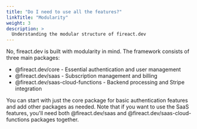 ```yaml
---
title: "Do I need to use all the features?"
linkTitle: "Modularity"
weight: 3
description: >
  Understanding the modular structure of fireact.dev
---
```


No, fireact.dev is built with modularity in mind. The framework consists of three main packages:

* @fireact.dev/core - Essential authentication and user management
* @fireact.dev/saas - Subscription management and billing
* @fireact.dev/saas-cloud-functions - Backend processing and Stripe integration

You can start with just the core package for basic authentication features and add other packages as needed. Note that if you want to use the SaaS features, you'll need both @fireact.dev/saas and @fireact.dev/saas-cloud-functions packages together.
